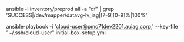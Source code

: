 ansible -i inventory/preprod all -a "df" | grep 'SUCCESS\|/dev/mapper/datavg-lv_iag\|[7-9][0-9]%\|100%'

ansible-playbook -i 'cloud-user@pmc71dev2201.auiag.corp,' --key-file "~/.ssh/cloud-user" initial-box-setup.yml
